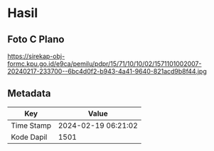 # Hasil

## Foto C Plano

https://sirekap-obj-formc.kpu.go.id/e9ca/pemilu/pdpr/15/71/10/10/02/1571101002007-20240217-233700--6bc4d0f2-b943-4a41-9640-821acd9b8f44.jpg


## Metadata

| Key        | Value               |
| ---------- | ------------------- |
| Time Stamp | 2024-02-19 06:21:02 |
| Kode Dapil | 1501                |



